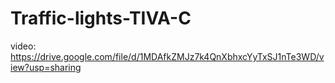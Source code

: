# Traffic-lights-TIVA-C
video: https://drive.google.com/file/d/1MDAfkZMJz7k4QnXbhxcYyTxSJ1nTe3WD/view?usp=sharing
